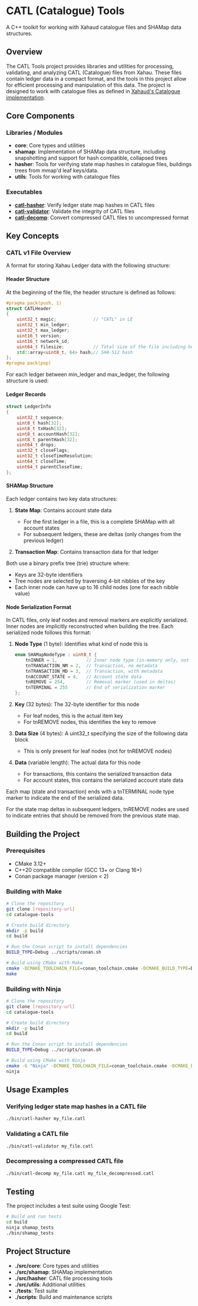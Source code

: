 # CATL (Catalogue) Tools

A C++ toolkit for working with Xahaud catalogue files and SHAMap data structures.

## Overview

The CATL Tools project provides libraries and utilities for processing, validating, and analyzing CATL (Catalogue) files from Xahau. These files contain ledger data in a compact format, and the tools in this project allow for efficient processing and manipulation of this data. The project is designed to work with catalogue files as defined in [Xahaud's Catalogue implementation](https://github.com/Xahau/xahaud/blob/dev/src/ripple/rpc/handlers/Catalogue.cpp).

## Core Components

### Libraries / Modules

- **core**: Core types and utilities
- **shamap**: Implementation of SHAMap data structure, including snapshotting and support for hash compatible, collapsed trees
- **hasher**: Tools for verifying state map hashes in catalogue files, buildings trees from mmap'd leaf keys/data.
- **utils**: Tools for working with catalogue files

### Executables

- [**catl-hasher**](src/hasher/src/catl-hasher.cpp): Verify ledger state map hashes in CATL files
- [**catl-validator**](src/utils/src/catl-validator.cpp): Validate the integrity of CATL files
- [**catl-decomp**](src/utils/src/catl-decomp.cpp): Convert compressed CATL files to uncompressed format

## Key Concepts

### CATL v1 File Overview

A format for storing Xahau Ledger data with the following structure:

#### Header Structure
At the beginning of the file, the header structure is defined as follows:

```cpp
#pragma pack(push, 1)
struct CATLHeader
{
    uint32_t magic;              // "CATL" in LE
    uint32_t min_ledger;
    uint32_t max_ledger;
    uint16_t version;
    uint16_t network_id;
    uint64_t filesize;           // Total size of the file including header
    std::array<uint8_t, 64> hash;// SHA-512 hash
};
#pragma pack(pop)
```

For each ledger between min_ledger and max_ledger, the following structure is used:

#### Ledger Records
```cpp
struct LedgerInfo
{
    uint32_t sequence;
    uint8_t hash[32];
    uint8_t txHash[32];
    uint8_t accountHash[32];
    uint8_t parentHash[32];
    uint64_t drops;
    uint32_t closeFlags;
    uint32_t closeTimeResolution;
    uint64_t closeTime;
    uint64_t parentCloseTime;
};
```

#### SHAMap Structure

Each ledger contains two key data structures:

1. **State Map**: Contains account state data
    - For the first ledger in a file, this is a complete SHAMap with all account states
    - For subsequent ledgers, these are deltas (only changes from the previous ledger)

2. **Transaction Map**: Contains transaction data for that ledger

Both use a binary prefix tree (trie) structure where:
- Keys are 32-byte identifiers
- Tree nodes are selected by traversing 4-bit nibbles of the key
- Each inner node can have up to 16 child nodes (one for each nibble value)

#### Node Serialization Format

In CATL files, only leaf nodes and removal markers are explicitly serialized. Inner nodes are implicitly reconstructed when building the tree. Each serialized node follows this format:

1. **Node Type** (1 byte): Identifies what kind of node this is
   ```cpp
   enum SHAMapNodeType : uint8_t {
       tnINNER = 1,           // Inner node type (in-memory only, not serialized)
       tnTRANSACTION_NM = 2,  // Transaction, no metadata
       tnTRANSACTION_MD = 3,  // Transaction, with metadata
       tnACCOUNT_STATE = 4,   // Account state data
       tnREMOVE = 254,        // Removal marker (used in deltas)
       tnTERMINAL = 255       // End of serialization marker
   };
   ```

2. **Key** (32 bytes): The 32-byte identifier for this node
    - For leaf nodes, this is the actual item key
    - For tnREMOVE nodes, this identifies the key to remove

3. **Data Size** (4 bytes): A uint32_t specifying the size of the following data block
    - This is only present for leaf nodes (not for tnREMOVE nodes)

4. **Data** (variable length): The actual data for this node
    - For transactions, this contains the serialized transaction data
    - For account states, this contains the serialized account state data

Each map (state and transaction) ends with a tnTERMINAL node type marker to indicate the end of the serialized data.

For the state map deltas in subsequent ledgers, tnREMOVE nodes are used to indicate entries that should be removed from the previous state map.

## Building the Project

### Prerequisites

- CMake 3.12+
- C++20 compatible compiler (GCC 13+ or Clang 16+)
- Conan package manager (version < 2)

### Building with Make

```bash
# Clone the repository
git clone [repository-url]
cd catalogue-tools

# Create build directory
mkdir -p build
cd build

# Run the Conan script to install dependencies
BUILD_TYPE=Debug ../scripts/conan.sh

# Build using CMake with Make
cmake -DCMAKE_TOOLCHAIN_FILE=conan_toolchain.cmake -DCMAKE_BUILD_TYPE=Debug ..
make
```

### Building with Ninja

```bash
# Clone the repository
git clone [repository-url]
cd catalogue-tools

# Create build directory
mkdir -p build
cd build

# Run the Conan script to install dependencies
BUILD_TYPE=Debug ../scripts/conan.sh

# Build using CMake with Ninja
cmake -G "Ninja" -DCMAKE_TOOLCHAIN_FILE=conan_toolchain.cmake -DCMAKE_BUILD_TYPE=Debug ..
ninja
```

## Usage Examples

### Verifying ledger state map hashes in a CATL file

```bash
./bin/catl-hasher my_file.catl
```

### Validating a CATL file

```bash
./bin/catl-validator my_file.catl
```

### Decompressing a compressed CATL file

```bash
./bin/catl-decomp my_file.catl my_file_decompressed.catl
```

## Testing

The project includes a test suite using Google Test:

```bash
# Build and run tests
cd build
ninja shamap_tests
./bin/shamap_tests
```

## Project Structure

- **./src/core**: Core types and utilities
- **./src/shamap**: SHAMap implementation
- **./src/hasher**: CATL file processing tools
- **./src/utils**: Additional utilities
- **./tests**: Test suite
- **./scripts**: Build and maintenance scripts